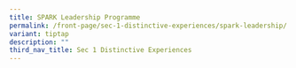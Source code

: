 ```yaml
---
title: SPARK Leadership Programme
permalink: /front-page/sec-1-distinctive-experiences/spark-leadership/
variant: tiptap
description: ""
third_nav_title: Sec 1 Distinctive Experiences
---
```

